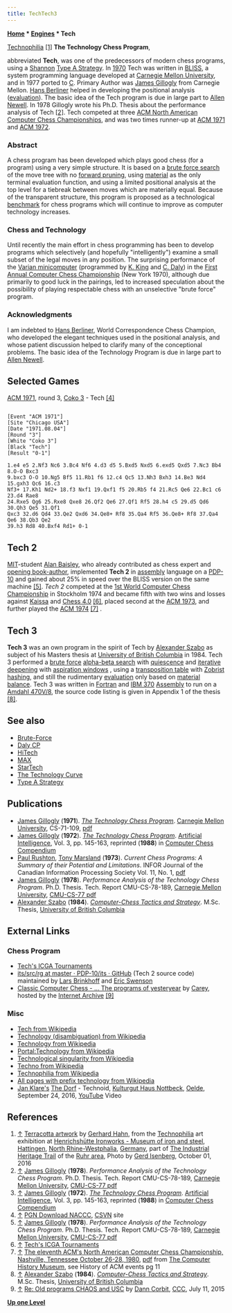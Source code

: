 ```yaml
---
title: TechTech3
---
```

**[Home](Home "Home") \* [Engines](Engines "Engines") \* Tech**



 [](File:Technophilia.JPG) [Technophilia](https://en.wikipedia.org/wiki/Technophilia) <a id="cite-note-1" href="#cite-ref-1">[1]</a> 
**The Technology Chess Program**,  

abbreviated **Tech**, was one of the predecessors of modern chess programs, using a [Shannon](Claude_Shannon "Claude Shannon") [Type A Strategy](Type_A_Strategy "Type A Strategy"). In [1970](Timeline#1970 "Timeline") Tech was written in [BLISS](https://en.wikipedia.org/wiki/BLISS), a system programming language developed at [Carnegie Mellon University](Carnegie_Mellon_University "Carnegie Mellon University"), and in 1977 ported to [C](C "C"). Primary Author was [James Gillogly](James_Gillogly "James Gillogly") from Carnegie Mellon. [Hans Berliner](Hans_Berliner "Hans Berliner") helped in developing the positional analysis ([evaluation](Evaluation "Evaluation")). The basic idea of the Tech program is due in large part to [Allen Newell](Allen_Newell "Allen Newell"). In 1978 Gillogly wrote his Ph.D. Thesis about the performance analysis of Tech <a id="cite-note-2" href="#cite-ref-2">[2]</a>. Tech competed at three [ACM North American Computer Chess Championships](ACM_North_American_Computer_Chess_Championship "ACM North American Computer Chess Championship"), and was two times runner-up at [ACM 1971](ACM_1971 "ACM 1971") and [ACM 1972](ACM_1972 "ACM 1972"). 



### Abstract


A chess program has been developed which plays good chess (for a program) using a very simple structure. It is based on a [brute force search](Brute-Force "Brute-Force") of the move tree with no [forward pruning](Pruning "Pruning"), using [material](Material "Material") as the only terminal evaluation function, and using a limited positional analysis at the top level for a tiebreak between moves which are materially equal. Because of the transparent structure, this program is proposed as a technological [benchmark](Category:Benchmark "Category:Benchmark") for chess programs which will continue to improve as computer technology increases. 



### Chess and Technology


Until recently the main effort in chess programming has been to develop programs which selectively (and hopefully "intelligently") examine a small subset of the legal moves in any position. The surprising performance of the [Varian minicomputer](Daly_CP "Daly CP") (programmed by [K. King](Kenneth_L._King "Kenneth L. King") and [C. Daly](Chris_Daly "Chris Daly")) in the [First Annual Computer Chess Championship](ACM_1970 "ACM 1970") (New York 1970), although due primarily to good luck in the pairings, led to increased speculation about the possibility of playing respectable chess with an unselective "brute force" program. 



### Acknowledgments


I am indebted to [Hans Berliner](Hans_Berliner "Hans Berliner"), World Correspondence Chess Champion, who developed the elegant techniques used in the positional analysis, and whose patient discussion helped to clarify many of the conceptional problems. The basic idea of the Technology Program is due in large part to [Allen Newell](Allen_Newell "Allen Newell"). 



## Selected Games


[ACM 1971](ACM_1971 "ACM 1971"), round 3, [Coko 3](Coko "Coko") - Tech <a id="cite-note-4" href="#cite-ref-4">[4]</a>




```

[Event "ACM 1971"]
[Site "Chicago USA"]
[Date "1971.08.04"]
[Round "3"]
[White "Coko 3"]
[Black "Tech"]
[Result "0-1"]

1.e4 e5 2.Nf3 Nc6 3.Bc4 Nf6 4.d3 d5 5.Bxd5 Nxd5 6.exd5 Qxd5 7.Nc3 Bb4 8.O-O Bxc3 
9.bxc3 O-O 10.Ng5 Bf5 11.Rb1 f6 12.c4 Qc5 13.Nh3 Bxh3 14.Be3 Nd4 15.gxh3 Qc6 16.c3 
Nf3+ 17.Kh1 Nd2+ 18.f3 Nxf1 19.Qxf1 f5 20.Rb5 f4 21.Rc5 Qe6 22.Bc1 c6 23.d4 Rae8 
24.Rxe5 Qg6 25.Rxe8 Qxe8 26.Qf2 Qe6 27.Qf1 Rf5 28.h4 c5 29.d5 Qd6 30.Qh3 Qe5 31.Qf1 
Qxc3 32.d6 Qd4 33.Qe2 Qxd6 34.Qe8+ Rf8 35.Qa4 Rf5 36.Qe8+ Rf8 37.Qa4 Qe6 38.Qb3 Qe2 
39.h3 Rd8 40.Bxf4 Rd1+ 0-1

```





## Tech 2


[MIT](Massachusetts_Institute_of_Technology "Massachusetts Institute of Technology")-student [Alan Baisley](Alan_Baisley "Alan Baisley"), who already contributed as chess expert and [opening book-author](Category:Opening_Book_Author "Category:Opening Book Author"), implemented **Tech 2** in [assembly](Assembly "Assembly") language on a [PDP-10](PDP-10 "PDP-10") and gained about 25% in speed over the BLISS version on the same machine <a id="cite-note-5" href="#cite-ref-5">[5]</a>. *Tech 2* competed at the [1st World Computer Chess Championship](WCCC_1974 "WCCC 1974") in Stockholm 1974 and became fifth with two wins and losses against [Kaissa](Kaissa "Kaissa") and [Chess 4.0](Chess_(Program) "Chess (Program)") <a id="cite-note-6" href="#cite-ref-6">[6]</a>, placed second at the [ACM 1973](ACM_1973 "ACM 1973"), and further played the [ACM 1974](ACM_1974 "ACM 1974") <a id="cite-note-7" href="#cite-ref-7">[7]</a> .




## Tech 3


**Tech 3** was an own program in the spirit of Tech by [Alexander Szabo](Alexander_Szabo "Alexander Szabo") as subject of his Masters thesis at [University of British Columbia](https://en.wikipedia.org/wiki/University_of_British_Columbia) in 1984. Tech 3 performed a [brute force](Brute-Force "Brute-Force") [alpha-beta search](Alpha-Beta "Alpha-Beta") with [quiescence](Quiescence_Search "Quiescence Search") and [iterative deepening](Iterative_Deepening "Iterative Deepening") with [aspiration windows](Aspiration_Windows "Aspiration Windows") , using a [transposition table](Transposition_Table "Transposition Table") with [Zobrist hashing](Zobrist_Hashing "Zobrist Hashing"), and still the rudimentary [evaluation](Evaluation "Evaluation") only based on [material balance](Material "Material"). Tech 3 was written in [Fortran](Fortran "Fortran") and [IBM 370](IBM_370 "IBM 370") [Assembly](Assembly "Assembly") to run on a [Amdahl 470V/8](Amdahl_470 "Amdahl 470"), the source code listing is given in Appendix 1 of the thesis <a id="cite-note-8" href="#cite-ref-8">[8]</a>. 



## See also


* [Brute-Force](Brute-Force "Brute-Force")
* [Daly CP](Daly_CP "Daly CP")
* [HiTech](HiTech "HiTech")
* [MAX](MAX_(Gillogly) "MAX (Gillogly)")
* [StarTech](StarTech "StarTech")
* [The Technology Curve](Alexander_Szabo#TechnologyCurve "Alexander Szabo")
* [Type A Strategy](Type_A_Strategy "Type A Strategy")


## Publications


* [James Gillogly](James_Gillogly "James Gillogly") (**1971**). *[The Technology Chess Program](http://oai.dtic.mil/oai/oai?verb=getRecord&metadataPrefix=html&identifier=AD0736043)*. [Carnegie Mellon University](Carnegie_Mellon_University "Carnegie Mellon University"), CS-71-109, [pdf](http://repository.cmu.edu/cgi/viewcontent.cgi?article=2974&context=compsci)
* [James Gillogly](James_Gillogly "James Gillogly") (**1972**). *[The Technology Chess Program](http://www.sciencedirect.com/science/article/pii/0004370272900458)*. [Artificial Intelligence](https://en.wikipedia.org/wiki/Artificial_Intelligence_%28journal%29), Vol. 3, pp. 145-163, reprinted (**1988**) in [Computer Chess Compendium](Computer_Chess_Compendium "Computer Chess Compendium")
* [Paul Rushton](Paul_Rushton "Paul Rushton"), [Tony Marsland](Tony_Marsland "Tony Marsland") (**1973**). *Current Chess Programs: A Summary of their Potential and Limitations*. INFOR Journal of the Canadian Information Processing Society Vol. 11, No. 1, [pdf](http://webdocs.cs.ualberta.ca/~tony/OldPapers/Rushton-Marsland-Feb73.pdf)
* [James Gillogly](James_Gillogly "James Gillogly") (**1978**). *Performance Analysis of the Technology Chess Program*. Ph.D. Thesis. Tech. Report CMU-CS-78-189, [Carnegie Mellon University](Carnegie_Mellon_University "Carnegie Mellon University"), [CMU-CS-77 pdf](http://reports-archive.adm.cs.cmu.edu/anon/anon/usr/ftp/scan/CMU-CS-77-gillogly.pdf)
* [Alexander Szabo](Alexander_Szabo "Alexander Szabo") (**1984**). *[Computer-Chess Tactics and Strategy](https://circle.ubc.ca/handle/2429/24780)*. M.Sc. Thesis, [University of British Columbia](https://en.wikipedia.org/wiki/University_of_British_Columbia)


## External Links


### Chess Program


* [Tech's ICGA Tournaments](https://www.game-ai-forum.org/icga-tournaments/program.php?id=44)
* [its/src/rg at master · PDP-10/its · GitHub](https://github.com/PDP-10/its/tree/master/src/rg) (Tech 2 source code) maintained by [Lars Brinkhoff](User:Larsbrinkhoff "User:Larsbrinkhoff") and [Eric Swenson](https://github.com/eswenson1)
* [Classic Computer Chess - ... The programs of yesteryear](http://web.archive.org/web/20071221115817/http://classicchess.googlepages.com/Chess.htm) by [Carey](Carey_Bloodworth "Carey Bloodworth"), hosted by the [Internet Archive](https://en.wikipedia.org/wiki/Internet_Archive) <a id="cite-note-9" href="#cite-ref-9">[9]</a>


### Misc


* [Tech from Wikipedia](https://en.wikipedia.org/wiki/Tech)
* [Technology (disambiguation) from Wikipedia](https://en.wikipedia.org/wiki/Technology_%28disambiguation%29)
* [Technology from Wikipedia](https://en.wikipedia.org/wiki/Technology)
* [Portal:Technology from Wikipedia](https://en.wikipedia.org/wiki/Portal:Technology)
* [Technological singularity from Wikipedia](https://en.wikipedia.org/wiki/Technological_singularity)
* [Techno from Wikipedia](https://en.wikipedia.org/wiki/Techno)
* [Technophilia from Wikipedia](https://en.wikipedia.org/wiki/Technophilia)
* [All pages with prefix technology from Wikipedia](https://en.wikipedia.org/wiki/Special:PrefixIndex/technology)
* [Jan Klare's](Category:Jan_Klare "Category:Jan Klare") [The Dorf](Category:The_Dorf "Category:The Dorf") - Technoid, [Kulturgut Haus Nottbeck](https://de.wikipedia.org/wiki/Museum_f%C3%BCr_Westf%C3%A4lische_Literatur_Haus_Nottbeck), [Oelde](https://en.wikipedia.org/wiki/Oelde), September 24, 2016, [YouTube](https://en.wikipedia.org/wiki/YouTube) Video


 
## References


1. <a id="cite-ref-1" href="#cite-note-1">↑</a> [Terracotta artwork](https://en.wikipedia.org/wiki/Ceramic_art#Terracotta_.28artworks.29) by [Gerhard Hahn](index.php?title=Category:Gerhard_Hahn&action=edit&redlink=1 "Category:Gerhard Hahn (page does not exist)"), from the [Technophilia](https://www.lwl.org/industriemuseum/standorte/henrichshuette-hattingen/sonderausstellung/technophilia) art exhibition at [Henrichshütte Ironworks - Museum of iron and steel](Category:Henrichsh%C3%BCtte "Category:Henrichshütte"), [Hattingen](https://en.wikipedia.org/wiki/Hattingen), [North Rhine-Westphalia](https://en.wikipedia.org/wiki/North_Rhine-Westphalia), [Germany](https://en.wikipedia.org/wiki/Germany), part of [The Industrial Heritage Trail](Category:Industrial_Heritage_Trail "Category:Industrial Heritage Trail") of the [Ruhr area](https://en.wikipedia.org/wiki/Ruhr), Photo by [Gerd Isenberg](Gerd_Isenberg "Gerd Isenberg"), October 01, 2016
2. <a id="cite-ref-2" href="#cite-note-2">↑</a> [James Gillogly](James_Gillogly "James Gillogly") (**1978**). *Performance Analysis of the Technology Chess Program*. Ph.D. Thesis. Tech. Report CMU-CS-78-189, [Carnegie Mellon University](Carnegie_Mellon_University "Carnegie Mellon University"), [CMU-CS-77 pdf](http://reports-archive.adm.cs.cmu.edu/anon/anon/usr/ftp/scan/CMU-CS-77-gillogly.pdf)
3. <a id="cite-ref-3" href="#cite-note-3">↑</a> [James Gillogly](James_Gillogly "James Gillogly") (**1972**). *[The Technology Chess Program](http://www.sciencedirect.com/science/article/pii/0004370272900458)*. [Artificial Intelligence](https://en.wikipedia.org/wiki/Artificial_Intelligence_%28journal%29), Vol. 3, pp. 145-163, reprinted (**1988**) in [Computer Chess Compendium](Computer_Chess_Compendium "Computer Chess Compendium")
4. <a id="cite-ref-4" href="#cite-note-4">↑</a> [PGN Download NACCC](http://www.csvn.nl/index.php?option=com_docman&task=cat_view&gid=60&Itemid=26&lang=en), [CSVN](CSVN "CSVN") site
5. <a id="cite-ref-5" href="#cite-note-5">↑</a> [James Gillogly](James_Gillogly "James Gillogly") (**1978**). *Performance Analysis of the Technology Chess Program*. Ph.D. Thesis. Tech. Report CMU-CS-78-189, [Carnegie Mellon University](Carnegie_Mellon_University "Carnegie Mellon University"), [CMU-CS-77 pdf](http://reports-archive.adm.cs.cmu.edu/anon/anon/usr/ftp/scan/CMU-CS-77-gillogly.pdf)
6. <a id="cite-ref-6" href="#cite-note-6">↑</a> [Tech's ICGA Tournaments](https://www.game-ai-forum.org/icga-tournaments/program.php?id=44)
7. <a id="cite-ref-7" href="#cite-note-7">↑</a> [The eleventh ACM's North American Computer Chess Championship, Nashville, Tennessee October 26-28, 1980](http://www.computerhistory.org/chess/full_record.php?iid=doc-431614f6cdeeb), [pdf](http://archive.computerhistory.org/projects/chess/related_materials/text/3-1%20and%203-2%20and%203-3.1980_11th_ACM_NACCC/The_Eleventh_ACMs_North_American_Computer_Chess_Championship.1980.062303015.sm.pdf) from [The Computer History Museum](The_Computer_History_Museum "The Computer History Museum"), see History of ACM events pg 11
8. <a id="cite-ref-8" href="#cite-note-8">↑</a> [Alexander Szabo](Alexander_Szabo "Alexander Szabo") (**1984**). *[Computer-Chess Tactics and Strategy](https://circle.ubc.ca/handle/2429/24780)*. M.Sc. Thesis, [University of British Columbia](https://en.wikipedia.org/wiki/University_of_British_Columbia)
9. <a id="cite-ref-9" href="#cite-note-9">↑</a> [Re: Old programs CHAOS and USC](http://www.talkchess.com/forum/viewtopic.php?t=56938&start=2) by [Dann Corbit](Dann_Corbit "Dann Corbit"), [CCC](CCC "CCC"), July 11, 2015

**[Up one Level](Engines "Engines")**







 
